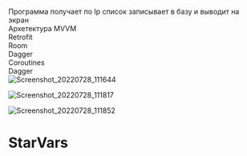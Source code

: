 Программа получает по Ip список записывает в базу и выводит на экран <br>
Архетектура MVVM<br>
Retrofit<br>
Room<br>
Dagger<br>
Coroutines<br>
Dagger<br>
![Screenshot_20220728_111644](https://user-images.githubusercontent.com/92829426/181457510-e575d465-bbe4-4d60-b34e-33ef1fccfcf5.jpg)


![Screenshot_20220728_111817](https://user-images.githubusercontent.com/92829426/181457518-9f27394a-904c-4ca3-a770-cdf70199b3a6.jpg)

![Screenshot_20220728_111852](https://user-images.githubusercontent.com/92829426/181457684-7c92362d-7a62-4083-8aa4-ee2c69b5005e.jpg)

# StarVars


